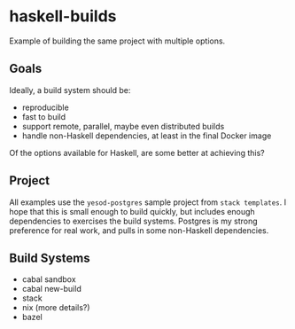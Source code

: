 # haskell-builds

Example of building the same project with multiple options.

## Goals

Ideally, a build system should be:

- reproducible
- fast to build
- support remote, parallel, maybe even distributed builds
- handle non-Haskell dependencies, at least in the final Docker image

Of the options available for Haskell, are some better at achieving this?

## Project

All examples use the `yesod-postgres` sample project from `stack templates`.  I hope that this is small enough to build quickly, but includes enough dependencies to exercises the build systems.  Postgres is my strong preference for real work, and pulls in some non-Haskell dependencies.

## Build Systems

- cabal sandbox
- cabal new-build
- stack
- nix (more details?)
- bazel
